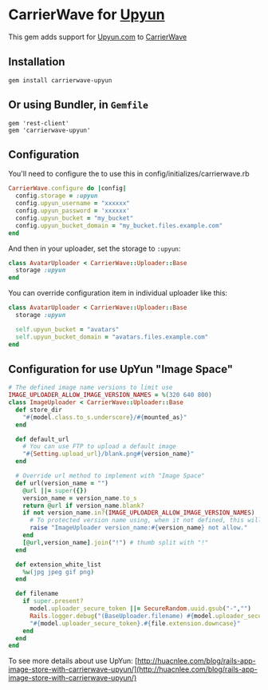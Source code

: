 # CarrierWave for [Upyun](http://upyun.com)

This gem adds support for [Upyun.com](http://www.upyun.com) to [CarrierWave](https://github.com/jnicklas/carrierwave/)

## Installation

    gem install carrierwave-upyun

## Or using Bundler, in `Gemfile`

    gem 'rest-client'
    gem 'carrierwave-upyun'

## Configuration

You'll need to configure the to use this in config/initializes/carrierwave.rb

```ruby
CarrierWave.configure do |config|
  config.storage = :upyun
  config.upyun_username = "xxxxxx"
  config.upyun_password = 'xxxxxx'
  config.upyun_bucket = "my_bucket"
  config.upyun_bucket_domain = "my_bucket.files.example.com"
end
```

And then in your uploader, set the storage to `:upyun`:

```ruby
class AvatarUploader < CarrierWave::Uploader::Base
  storage :upyun
end
```

You can override configuration item in individual uploader like this:

```ruby
class AvatarUploader < CarrierWave::Uploader::Base
  storage :upyun

  self.upyun_bucket = "avatars"
  self.upyun_bucket_domain = "avatars.files.example.com"
end
```

## Configuration for use UpYun "Image Space"

```ruby
# The defined image name versions to limit use
IMAGE_UPLOADER_ALLOW_IMAGE_VERSION_NAMES = %(320 640 800)
class ImageUploader < CarrierWave::Uploader::Base
  def store_dir
    "#{model.class.to_s.underscore}/#{mounted_as}"
  end

  def default_url
    # You can use FTP to upload a default image
    "#{Setting.upload_url}/blank.png#{version_name}"
  end

  # Override url method to implement with "Image Space"
  def url(version_name = "")
    @url ||= super({})
    version_name = version_name.to_s
    return @url if version_name.blank?
    if not version_name.in?(IMAGE_UPLOADER_ALLOW_IMAGE_VERSION_NAMES)
      # To protected version name using, when it not defined, this will be give an error message in development environment
      raise "ImageUploader version_name:#{version_name} not allow."
    end
    [@url,version_name].join("!") # thumb split with "!"
  end

  def extension_white_list
    %w(jpg jpeg gif png)
  end

  def filename
    if super.present?
      model.uploader_secure_token ||= SecureRandom.uuid.gsub("-","")
      Rails.logger.debug("(BaseUploader.filename) #{model.uploader_secure_token}")
      "#{model.uploader_secure_token}.#{file.extension.downcase}"
    end
  end
end
```

To see more details about use UpYun: [http://huacnlee.com/blog/rails-app-image-store-with-carrierwave-upyun/](http://huacnlee.com/blog/rails-app-image-store-with-carrierwave-upyun/)
